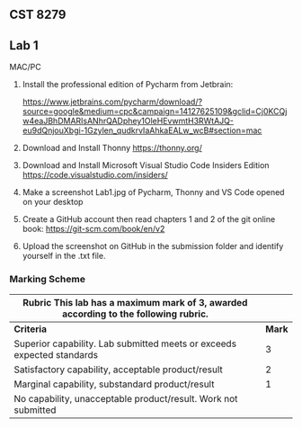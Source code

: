## CST 8279

## Lab 1

MAC/PC

1. Install the professional edition of Pycharm from Jetbrain:

   https://www.jetbrains.com/pycharm/download/?source=google&medium=cpc&campaign=14127625109&gclid=Cj0KCQjw4eaJBhDMARIsANhrQADphey1OleHEvwmtH3RWtAJQ-eu9dQnjouXbgi-1Gzylen_qudkrvIaAhkaEALw_wcB#section=mac

2. Download and Install Thonny
   https://thonny.org/

3. Download and Install Microsoft Visual Studio Code Insiders Edition
   https://code.visualstudio.com/insiders/

4. Make a screenshot Lab1.jpg of Pycharm, Thonny and VS Code opened on your desktop

5. Create a GitHub account then read chapters 1 and 2 of the git online book: https://git-scm.com/book/en/v2

6. Upload the screenshot on GitHub in the submission folder and identify yourself in the .txt file.

### Marking Scheme

| **Rubric** This lab has a maximum mark of 3, awarded according to the following rubric. |          |
| ------------------------------------------------------------ | -------- |
| **Criteria**                                                 | **Mark** |
| Superior capability. Lab submitted meets or exceeds expected standards | 3        |
| Satisfactory capability, acceptable product/result           | 2        |
| Marginal capability, substandard product/result              | 1        |
| No capability, unacceptable product/result. Work not submitted |          |